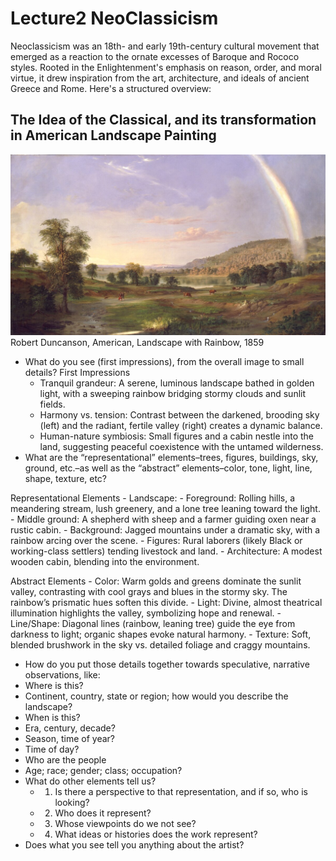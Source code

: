 # Lecture2 NeoClassicism
Neoclassicism was an 18th- and early 19th-century cultural movement that emerged as a reaction to the ornate excesses of Baroque and Rococo styles. Rooted in the Enlightenment's emphasis on reason, order, and moral virtue, it drew inspiration from the art, architecture, and ideals of ancient Greece and Rome. Here's a structured overview:
## The Idea of the Classical, and its transformation in American Landscape Painting
![Robert Duncanson, American, Landscape with Rainbow, 1859](./lecture-2.jpg "Robert Duncanson, American, Landscape with Rainbow, 1859")
Robert Duncanson, American, Landscape with Rainbow, 1859
 - What do you see (first impressions), from the overall image to small details?
    First Impressions
    - Tranquil grandeur: A serene, luminous landscape bathed in golden light, with a sweeping rainbow bridging stormy clouds and sunlit fields.
    - Harmony vs. tension: Contrast between the darkened, brooding sky (left) and the radiant, fertile valley (right) creates a dynamic balance.
    - Human-nature symbiosis: Small figures and a cabin nestle into the land, suggesting peaceful coexistence with the untamed wilderness.
 - What are the “representational” elements–trees, figures, buildings, sky, ground, etc.–as well as the “abstract” elements–color, tone, light, line, shape, texture, etc?
 
 Representational Elements
    - Landscape:
        - Foreground: Rolling hills, a meandering stream, lush greenery, and a lone tree leaning toward the light.
        - Middle ground: A shepherd with sheep and a farmer guiding oxen near a rustic cabin.
        - Background: Jagged mountains under a dramatic sky, with a rainbow arcing over the scene.
    - Figures: Rural laborers (likely Black or working-class settlers) tending livestock and land.
    - Architecture: A modest wooden cabin, blending into the environment.

Abstract Elements
    - Color: Warm golds and greens dominate the sunlit valley, contrasting with cool grays and blues in the stormy sky. The rainbow’s prismatic hues soften this divide.
    - Light: Divine, almost theatrical illumination highlights the valley, symbolizing hope and renewal.
    - Line/Shape: Diagonal lines (rainbow, leaning tree) guide the eye from darkness to light; organic shapes evoke natural harmony.
    - Texture: Soft, blended brushwork in the sky vs. detailed foliage and craggy mountains.


- How do you put those details together towards speculative, narrative observations, like:
- Where is this?
- Continent, country, state or region; how would you describe the landscape?
- When is this?
- Era, century, decade?
- Season, time of year?
- Time of day?
- Who are the people
- Age; race; gender; class; occupation?
- What do other elements tell us?
    - 1. Is there a perspective to that representation, and if so, who is looking?
    - 2. Who does it represent?
    - 3. Whose viewpoints do we not see?
    - 4. What ideas or histories does the work represent?
- Does what you see tell you anything about the artist?


